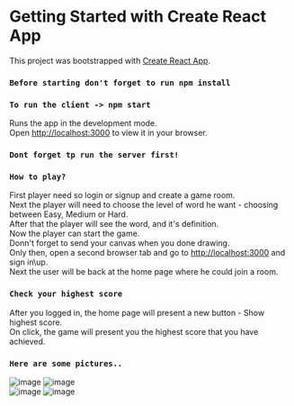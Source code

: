 # Getting Started with Create React App

This project was bootstrapped with [Create React App](https://github.com/facebook/create-react-app).

### `Before starting don't forget to run npm install`

### `To run the client -> npm start`

Runs the app in the development mode.\
Open [http://localhost:3000](http://localhost:3000) to view it in your browser.

### `Dont forget tp run the server first!`

### `How to play?`

First player need so login or signup and create a game room. \
Next the player will need to choose the level of word he want - choosing between Easy, Medium or Hard. \
After that the player will see the word, and it's definition. \
Now the player can start the game. \
Donn't forget to send your canvas when you done drawing. \
Only then, open a second browser tab and go to [http://localhost:3000](http://localhost:3000) and sign in\up. \
Next the user will be back at the home page where he could join a room. 

### `Check your highest score`

After you logged in, the home page will present a new button - Show highest score. \
On click, the game will present you the highest score that you have achieved.


### `Here are some pictures..`
![image](https://user-images.githubusercontent.com/45013022/154839364-807c14ef-e5d5-40a9-a94c-34e3b4cd39a5.png) ![image](https://user-images.githubusercontent.com/45013022/154839448-9cea9f19-89a0-4544-9226-56bcd08ebf28.png) \
![image](https://user-images.githubusercontent.com/45013022/154839765-a656c57a-bf26-4967-b8d7-076fb5cd632a.png) ![image](https://user-images.githubusercontent.com/45013022/154839464-c767e93e-3b19-4cc9-aa02-4582a4e916e0.png)

